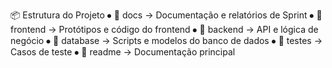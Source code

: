 📦 Estrutura do Projeto
⦁	📂 docs → Documentação e relatórios de Sprint
⦁	📂 frontend → Protótipos e código do frontend
⦁	📂 backend → API e lógica de negócio
⦁	📂 database → Scripts e modelos do banco de dados
⦁	📂 testes → Casos de teste
⦁	📄 readme → Documentação principal
